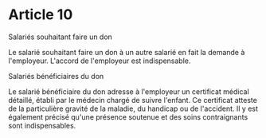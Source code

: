 # Article 10

  
Salariés souhaitant faire un don

  
Le salarié souhaitant faire un don à un autre salarié en fait la demande à l'employeur. L'accord de l'employeur est indispensable.

  
Salariés bénéficiaires du don

  
Le salarié bénéficiaire du don adresse à l'employeur un certificat médical détaillé, établi par le médecin chargé de suivre l'enfant. Ce certificat atteste de la particulière gravité de la maladie, du handicap ou de l'accident. Il y est également précisé qu'une présence soutenue et des soins contraignants sont indispensables.

